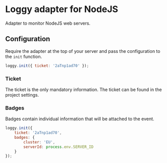# Loggy adapter for NodeJS

Adapter to monitor NodeJS web servers.

## Configuration

Require the adapter at the top of your server and pass the configuration to the `init` function.

```javascript
loggy.init({ ticket: '2aTnp1ad70' });
```

### Ticket

The ticket is the only mandatory information. The ticket can be found in the project settings.

### Badges

Badges contain individual information that will be attached to the event.

```javascript
loggy.init({
    ticket: '2aTnp1ad70',
    badges: {
        cluster: 'EU',
        serverId: process.env.SERVER_ID
    }
});
```